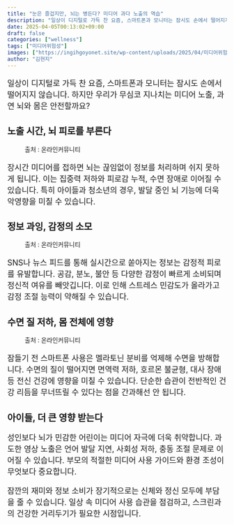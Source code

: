 ```yaml
---
title: "눈은 즐겁지만, 뇌는 병든다? 미디어 과다 노출의 역습"
description: "일상이 디지털로 가득 찬 요즘, 스마트폰과 모니터는 잠시도 손에서 떨어지지 않습니다. 하지만 우리가 무심코 지나치는 미디어 노출, 과연 뇌와 몸은 안전할까요?"
date: 2025-04-05T00:13:02+09:00
draft: false
categories: ["wellness"]
tags: ["미디어위험성"]
images: ["https://ingihgoyonet.site/wp-content/uploads/2025/04/미디어위험성-1024x576.jpg", "https://ingihgoyonet.site/wp-content/uploads/2025/04/스마트폰-1024x683.jpg", "https://ingihgoyonet.site/wp-content/uploads/2025/04/미디어노출-683x1024.jpg"]
author: "김현지"
---
```


<p style="font-size:18px">일상이 디지털로 가득 찬 요즘, 스마트폰과 모니터는 잠시도 손에서 떨어지지 않습니다. 하지만 우리가 무심코 지나치는 미디어 노출, 과연 뇌와 몸은 안전할까요?</p> <h2 >노출 시간, 뇌 피로를 부른다</h2> <figure ><img src="https://ingihgoyonet.site/wp-content/uploads/2025/04/미디어위험성-1024x576.jpg" alt="" style="aspect-ratio:16/9;object-fit:cover"/><figcaption >출처 : 온라인커뮤니티</figcaption></figure> <p style="font-size:18px">장시간 미디어를 접하면 뇌는 끊임없이 정보를 처리하며 쉬지 못하게 됩니다. 이는 집중력 저하와 피로감 누적, 수면 장애로 이어질 수 있습니다. 특히 아이들과 청소년의 경우, 발달 중인 뇌 기능에 더욱 악영향을 미칠 수 있습니다.</p> <h2 >정보 과잉, 감정의 소모</h2> <figure ><img src="https://ingihgoyonet.site/wp-content/uploads/2025/04/스마트폰-1024x683.jpg" alt="" style="aspect-ratio:16/9;object-fit:cover"/><figcaption >출처 : 온라인커뮤니티</figcaption></figure> <p style="font-size:18px">SNS나 뉴스 피드를 통해 실시간으로 쏟아지는 정보는 감정적 피로를 유발합니다. 공감, 분노, 불안 등 다양한 감정이 빠르게 소비되며 정신적 여유를 빼앗깁니다. 이로 인해 스트레스 민감도가 올라가고 감정 조절 능력이 약해질 수 있습니다.</p> <h2 >수면 질 저하, 몸 전체에 영향</h2> <figure ><img src="https://ingihgoyonet.site/wp-content/uploads/2025/04/미디어노출-683x1024.jpg" alt="" style="aspect-ratio:16/9;object-fit:cover"/><figcaption >출처 : 온라인커뮤니티</figcaption></figure> <p style="font-size:18px">잠들기 전 스마트폰 사용은 멜라토닌 분비를 억제해 수면을 방해합니다. 수면의 질이 떨어지면 면역력 저하, 호르몬 불균형, 대사 장애 등 전신 건강에 영향을 미칠 수 있습니다. 단순한 습관이 전반적인 건강 리듬을 무너뜨릴 수 있다는 점을 간과해선 안 됩니다.</p> <h2 >아이들, 더 큰 영향 받는다</h2> <p style="font-size:18px">성인보다 뇌가 민감한 어린이는 미디어 자극에 더욱 취약합니다. 과도한 영상 노출은 언어 발달 지연, 사회성 저하, 충동 조절 문제로 이어질 수 있습니다. 부모의 적절한 미디어 사용 가이드와 환경 조성이 무엇보다 중요합니다.</p> <p style="font-size:18px">잠깐의 재미와 정보 소비가 장기적으로는 신체와 정신 모두에 부담을 줄 수 있습니다. 일상 속 미디어 사용 습관을 점검하고, 스크린과의 건강한 거리두기가 필요한 시점입니다.</p>